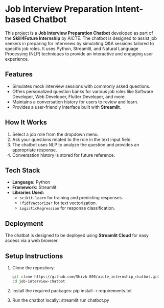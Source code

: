 # Job Interview Preparation Intent-based Chatbot  

This project is a **Job Interview Preparation Chatbot** developed as part of the **Skill4Future Internship** by AICTE. The chatbot is designed to assist job seekers in preparing for interviews by simulating Q&A sessions tailored to specific job roles. It uses Python, Streamlit, and Natural Language Processing (NLP) techniques to provide an interactive and engaging user experience.  

## Features  
- Simulates mock interview sessions with commonly asked questions.  
- Offers personalized question banks for various job roles like Software Developer, Web Developer, Flutter Developer, and more.  
- Maintains a conversation history for users to review and learn.  
- Provides a user-friendly interface built with **Streamlit**.  

## How It Works  
1. Select a job role from the dropdown menu.  
2. Ask your questions related to the role in the text input field.  
3. The chatbot uses NLP to analyze the question and provides an appropriate response.  
4. Conversation history is stored for future reference.  

## Tech Stack  
- **Language:** Python  
- **Framework:** Streamlit  
- **Libraries Used:**  
  - `scikit-learn` for training and predicting responses.  
  - `TfidfVectorizer` for text vectorization.  
  - `LogisticRegression` for response classification.  

## Deployment  
The chatbot is designed to be deployed using **Streamlit Cloud** for easy access via a web browser.  

## Setup Instructions  
1. Clone the repository:  
   ```bash
   git clone https://github.com/ShivA-800/aicte_internship_chatbot.git
   cd job-interview-chatbot

2. Install the required packages:
   pip install -r requirements.txt

3. Run the chatbot locally:
   streamlit run chatbot.py

